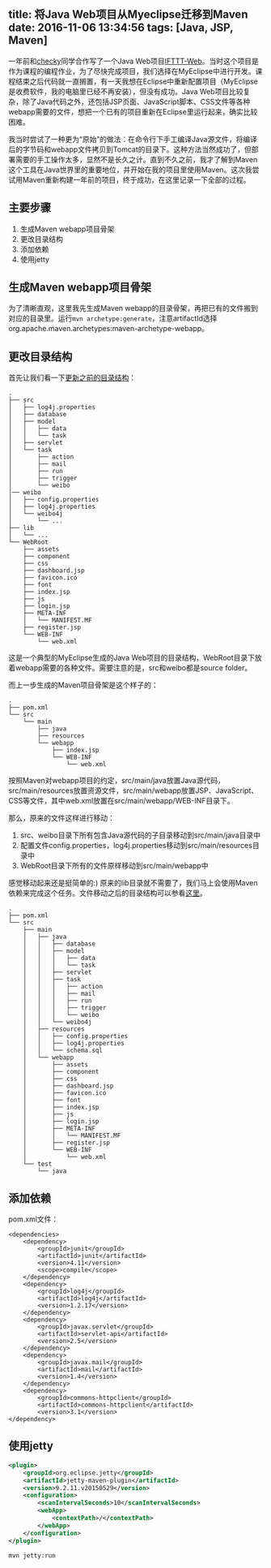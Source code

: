 title: 将Java Web项目从Myeclipse迁移到Maven
date: 2016-11-06 13:34:56
tags: [Java, JSP, Maven]
---

一年前和[checky](https://github.com/checkyh)同学合作写了一个Java Web项目[IFTTT-Web](https://github.com/nettee/IFTTT-Web)。当时这个项目是作为课程的编程作业，为了尽快完成项目，我们选择在MyEclipse中进行开发。课程结束之后代码就一直搁置，有一天我想在Eclipse中重新配置项目（MyEclipse是收费软件，我的电脑里已经不再安装），但没有成功。Java Web项目比较复杂，除了Java代码之外，还包括JSP页面、JavaScript脚本、CSS文件等各种webapp需要的文件，想把一个已有的项目重新在Eclipse里运行起来，确实比较困难。

我当时尝试了一种更为“原始”的做法：在命令行下手工编译Java源文件，将编译后的字节码和webapp文件拷贝到Tomcat的目录下。这种方法当然成功了，但部署需要的手工操作太多，显然不是长久之计。直到不久之前，我才了解到Maven这个工具在Java世界里的重要地位，并开始在我的项目里使用Maven。这次我尝试用Maven重新构建一年前的项目，终于成功，在这里记录一下全部的过程。

## 主要步骤

1. 生成Maven webapp项目骨架
1. 更改目录结构
1. 添加依赖
1. 使用jetty

<!-- more -->

## 生成Maven webapp项目骨架

为了清晰直观，这里我先生成Maven webapp的目录骨架，再把已有的文件搬到对应的目录里。运行`mvn archetype:generate`，注意artifactId选择org.apache.maven.archetypes:maven-archetype-webapp。

## 更改目录结构

首先让我们看一下[更新之前的目录结构](https://github.com/nettee/IFTTT-Web/tree/629f50ed92b755294b29ab90f79604700d4739e8)：

```
.
├── src
│   ├── log4j.properties
│   ├── database
│   ├── model
│   │   ├── data
│   │   └── task
│   ├── servlet
│   └── task
│       ├── action
│       ├── mail
│       ├── run
│       ├── trigger
│       └── weibo
│── weibo
│   ├── config.properties
│   ├── log4j.properties
│   └── weibo4j
│       └── ...
├── lib
│   └── ...
└── WebRoot
    ├── assets
    ├── component
    ├── css
    ├── dashboard.jsp
    ├── favicon.ico
    ├── font
    ├── index.jsp
    ├── js
    ├── login.jsp
    ├── META-INF
    │   └── MANIFEST.MF
    ├── register.jsp
    └── WEB-INF
        └── web.xml

```

这是一个典型的MyEclipse生成的Java Web项目的目录结构，WebRoot目录下放着webapp需要的各种文件。需要注意的是，src和weibo都是source folder。

而上一步生成的Maven项目骨架是这个样子的：

```
.
├── pom.xml
└── src
    └── main
        ├── java
        ├── resources
        └── webapp
            ├── index.jsp
            └── WEB-INF
                └── web.xml
```

按照Maven对webapp项目的约定，src/main/java放置Java源代码，src/main/resources放置资源文件，src/main/webapp放置JSP、JavaScript、CSS等文件，其中web.xml放置在src/main/webapp/WEB-INF目录下。

那么，原来的文件这样进行移动：

1. src、weibo目录下所有包含Java源代码的子目录移动到src/main/java目录中
2. 配置文件config.properties，log4j.properties移动到src/main/resources目录中
3. WebRoot目录下所有的文件原样移动到src/main/webapp中

感觉移动起来还是挺简单的:) 原来的lib目录就不需要了，我们马上会使用Maven依赖来完成这个任务。文件移动之后的目录结构可以参看[这里](https://github.com/nettee/IFTTT-Web/tree/b4af1ab6926b20cf8d6a557d47216513260c4356)。

```
.
├── pom.xml
└── src
    ├── main
    │   ├── java
    │   │   ├── database
    │   │   ├── model
    │   │   │   ├── data
    │   │   │   └── task
    │   │   ├── servlet
    │   │   ├── task
    │   │   │   ├── action
    │   │   │   ├── mail
    │   │   │   ├── run
    │   │   │   ├── trigger
    │   │   │   └── weibo
    │   │   └── weibo4j
    │   ├── resources
    │   │   ├── config.properties
    │   │   ├── log4j.properties
    │   │   └── schema.sql
    │   └── webapp
    │       ├── assets
    │       ├── component
    │       ├── css
    │       ├── dashboard.jsp
    │       ├── favicon.ico
    │       ├── font
    │       ├── index.jsp
    │       ├── js
    │       ├── login.jsp
    │       ├── META-INF
    │       │   └── MANIFEST.MF
    │       ├── register.jsp
    │       └── WEB-INF
    │           └── web.xml
    └── test
        └── java
```

## 添加依赖

pom.xml文件：

```POM
<dependencies>
	<dependency>
		<groupId>junit</groupId>
		<artifactId>junit</artifactId>
		<version>4.11</version>
		<scope>compile</scope>
	</dependency>
	<dependency>
		<groupId>log4j</groupId>
		<artifactId>log4j</artifactId>
		<version>1.2.17</version>
	</dependency>
	<dependency>
		<groupId>javax.servlet</groupId>
		<artifactId>servlet-api</artifactId>
		<version>2.5</version>
	</dependency>
	<dependency>
		<groupId>javax.mail</groupId>
		<artifactId>mail</artifactId>
		<version>1.4</version>
	</dependency>
	<dependency>
		<groupId>commons-httpclient</groupId>
		<artifactId>commons-httpclient</artifactId>
		<version>3.1</version>
</dependency>
```

## 使用jetty

```XML
<plugin>
	<groupId>org.eclipse.jetty</groupId>
	<artifactId>jetty-maven-plugin</artifactId>
	<version>9.2.11.v20150529</version>
	<configuration>
		<scanIntervalSeconds>10</scanIntervalSeconds>
		<webApp>
			<contextPath>/</contextPath>
		</webApp>
	</configuration>
</plugin>
```

```Shell
mvn jetty:run
```
